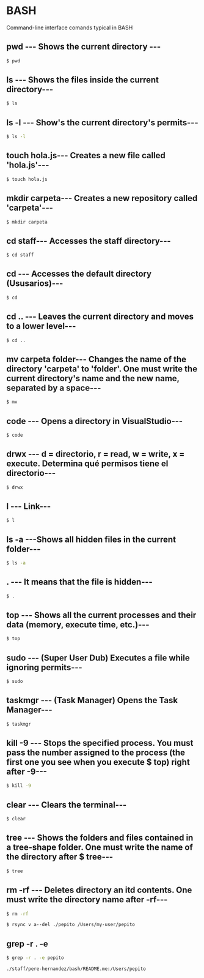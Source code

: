 # BASH

Command-line interface comands typical in BASH

## pwd --- Shows the current directory ---

```sh
$ pwd
```

## ls --- Shows the files inside the current directory---

```sh
$ ls
```

## ls -l --- Show's the current directory's permits---

```sh
$ ls -l
```

## touch hola.js--- Creates a new file called 'hola.js'---

```sh
$ touch hola.js
```

## mkdir carpeta--- Creates a new repository called 'carpeta'---

```sh
$ mkdir carpeta
```

## cd staff--- Accesses the staff directory---

```sh
$ cd staff
```

## cd --- Accesses the default directory (Ususarios)---

```sh
$ cd
```

## cd .. --- Leaves the current directory and moves to a lower level---

```sh
$ cd ..
```

## mv carpeta folder--- Changes the name of the directory 'carpeta' to 'folder'. One must write the current directory's name and the new name, separated by a space---

```sh
$ mv
```

## code --- Opens a directory in VisualStudio---

```sh
$ code
```

## drwx --- d = directorio, r = read, w = write, x = execute. Determina qué permisos tiene el directorio---

```sh
$ drwx
```

## l --- Link---

```sh
$ l
```

## ls -a ---Shows all hidden files in the current folder---

```sh
$ ls -a
```

## . --- It means that the file is hidden---

```sh
$ .
```

## top --- Shows all the current processes and their data (memory, execute time, etc.)---

```sh
$ top
```

## sudo --- (Super User Dub) Executes a file while ignoring permits---

```sh
$ sudo
```

## taskmgr --- (Task Manager) Opens the Task Manager---

```sh
$ taskmgr
```

## kill -9 --- Stops the specified process. You must pass the number assigned to the process (the first one you see when you execute $ top) right after -9---

```sh
$ kill -9
```

## clear --- Clears the terminal---

```sh
$ clear
```

## tree --- Shows the folders and files contained in a tree-shape folder. One must write the name of the directory after $ tree---

```sh
$ tree
```

## rm -rf --- Deletes directory an itd contents. One must write the directory name after -rf---

```sh
$ rm -rf
```

```sh
$ rsync v a--del ./pepito /Users/my-user/pepito
```

## grep -r . -e <expression>

```sh
$ grep -r . -e pepito

./staff/pere-hernandez/bash/README.me:/Users/pepito
```
